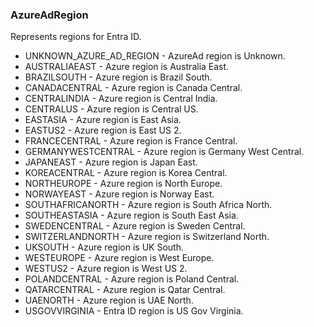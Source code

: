 ### AzureAdRegion
Represents regions for Entra ID.

- UNKNOWN_AZURE_AD_REGION - AzureAd region is Unknown.
- AUSTRALIAEAST - Azure region is Australia East.
- BRAZILSOUTH - Azure region is Brazil South.
- CANADACENTRAL - Azure region is Canada Central.
- CENTRALINDIA - Azure region is Central India.
- CENTRALUS - Azure region is Central US.
- EASTASIA - Azure region is East Asia.
- EASTUS2 - Azure region is East US 2.
- FRANCECENTRAL - Azure region is France Central.
- GERMANYWESTCENTRAL - Azure region is Germany West Central.
- JAPANEAST - Azure region is Japan East.
- KOREACENTRAL - Azure region is Korea Central.
- NORTHEUROPE - Azure region is North Europe.
- NORWAYEAST - Azure region is Norway East.
- SOUTHAFRICANORTH - Azure region is South Africa North.
- SOUTHEASTASIA - Azure region is South East Asia.
- SWEDENCENTRAL - Azure region is Sweden Central.
- SWITZERLANDNORTH - Azure region is Switzerland North.
- UKSOUTH - Azure region is UK South.
- WESTEUROPE - Azure region is West Europe.
- WESTUS2 - Azure region is West US 2.
- POLANDCENTRAL - Azure region is Poland Central.
- QATARCENTRAL - Azure region is Qatar Central.
- UAENORTH - Azure region is UAE North.
- USGOVVIRGINIA - Entra ID region is US Gov Virginia.
